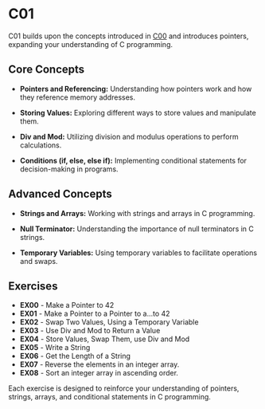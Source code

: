# C01

C01 builds upon the concepts introduced in [C00](../C00/) and introduces pointers, expanding your understanding of C programming.

## Core Concepts

- **Pointers and Referencing:** Understanding how pointers work and how they reference memory addresses.
  
- **Storing Values:** Exploring different ways to store values and manipulate them.
  
- **Div and Mod:** Utilizing division and modulus operations to perform calculations.
  
- **Conditions (if, else, else if):** Implementing conditional statements for decision-making in programs.

## Advanced Concepts

- **Strings and Arrays:** Working with strings and arrays in C programming.
  
- **Null Terminator:** Understanding the importance of null terminators in C strings.
  
- **Temporary Variables:** Using temporary variables to facilitate operations and swaps.

## Exercises

- **EX00** - Make a Pointer to 42
- **EX01** - Make a Pointer to a Pointer to a...to 42
- **EX02** - Swap Two Values, Using a Temporary Variable
- **EX03** - Use Div and Mod to Return a Value
- **EX04** - Store Values, Swap Them, use Div and Mod
- **EX05** - Write a String
- **EX06** - Get the Length of a String
- **EX07** - Reverse the elements in an integer array.
- **EX08** - Sort an integer array in ascending order.

Each exercise is designed to reinforce your understanding of pointers, strings, arrays, and conditional statements in C programming.
